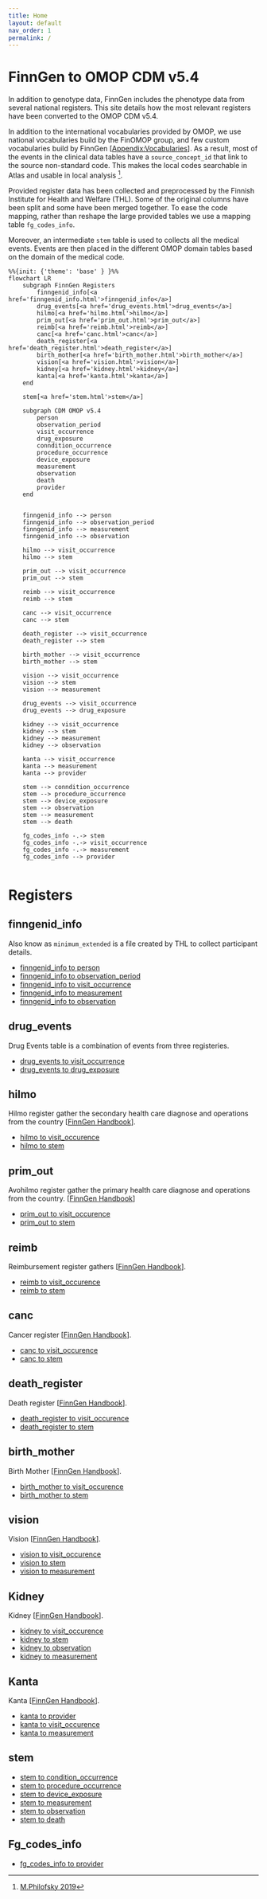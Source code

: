 ```yaml
---
title: Home
layout: default
nav_order: 1
permalink: /
---
```


# FinnGen to OMOP CDM v5.4 

In addition to genotype data, FinnGen includes the phenotype data from several national registers. 
This site details how the most relevant registers have been converted to the OMOP CDM v5.4. 

In addition to the international vocabularies provided by OMOP, we use national vocabularies build by the FinOMOP group, and few custom vocabularies build by FinnGen [[Appendix:Vocabularies](appendix_vocabularies.html)]. As a result, most of the events in the clinical data tables have a `source_concept_id` that link to the source non-standard code. This makes the local codes searchable in Atlas and usable in local analysis [^fn1].    

Provided register data has been collected and preprocessed by the Finnish Institute for Health and Welfare (THL). Some of the original columns have been split and some have been merged together. To ease the code mapping, rather than reshape the large provided tables we use a mapping table `fg_codes_info`. 

Moreover, an intermediate `stem` table is used to collects all the medical events. Events are then placed in the different OMOP domain tables based on the domain of the medical code.   


```mermaid
%%{init: {'theme': 'base' } }%%
flowchart LR
    subgraph FinnGen Registers
        finngenid_info[<a href='finngenid_info.html'>finngenid_info</a>]
        drug_events[<a href='drug_events.html'>drug_events</a>]
        hilmo[<a href='hilmo.html'>hilmo</a>]
        prim_out[<a href='prim_out.html'>prim_out</a>]
        reimb[<a href='reimb.html'>reimb</a>]
        canc[<a href='canc.html'>canc</a>]
        death_register[<a href='death_register.html'>death_register</a>]
        birth_mother[<a href='birth_mother.html'>birth_mother</a>]
        vision[<a href='vision.html'>vision</a>]
        kidney[<a href='kidney.html'>kidney</a>]
        kanta[<a href='kanta.html'>kanta</a>]
    end

    stem[<a href='stem.html'>stem</a>]

    subgraph CDM OMOP v5.4
        person
        observation_period
        visit_occurrence
        drug_exposure
        conndition_occurrence
        procedure_occurrence
        device_exposure
        measurement
        observation
        death
        provider
    end


    finngenid_info --> person
    finngenid_info --> observation_period
    finngenid_info --> measurement
    finngenid_info --> observation

    hilmo --> visit_occurrence
    hilmo --> stem

    prim_out --> visit_occurrence
    prim_out --> stem

    reimb --> visit_occurrence
    reimb --> stem

    canc --> visit_occurrence
    canc --> stem

    death_register --> visit_occurrence
    death_register --> stem

    birth_mother --> visit_occurrence
    birth_mother --> stem

    vision --> visit_occurrence
    vision --> stem
    vision --> measurement

    drug_events --> visit_occurrence
    drug_events --> drug_exposure

    kidney --> visit_occurrence
    kidney --> stem
    kidney --> measurement
    kidney --> observation

    kanta --> visit_occurrence
    kanta --> measurement
    kanta --> provider
    
    stem --> conndition_occurrence 
    stem --> procedure_occurrence
    stem --> device_exposure
    stem --> observation
    stem --> measurement
    stem --> death

    fg_codes_info -.-> stem 
    fg_codes_info -.-> visit_occurrence 
    fg_codes_info -.-> measurement
    fg_codes_info --> provider
    
```

# Registers

## finngenid_info
Also know as `minimum_extended` is a file created by THL to collect participant details. 

- [finngenid_info to person](finngenid_info_to_person.html)
- [finngenid_info to observation_period](finngenid_info_to_observation_period.html)
- [finngenid_info to visit_occurrence](finngenid_info_to_visit_occurrence.html)
- [finngenid_info to measurement](finngenid_info_to_measurement.html)
- [finngenid_info to observation](finngenid_info_to_observation.html)

## drug_events
Drug Events table is a combination of events from three registeries.

- [drug_events to visit_occurrence](drug_events_to_visit_occurrence.html)
- [drug_events to drug_exposure](drug_events_to_drug_exposure.html)

## hilmo
Hilmo register gather the secondary health care diagnose and operations from the country [[FinnGen Handbook](https://finngen.gitbook.io/finngen-analyst-handbook/finngen-data-specifics/red-library-data-individual-level-data/what-phenotype-files-are-available-in-sandbox-1/detailed-longitudinal-data/registers-in-the-detailed-longitudinal-data#hilmo-care-register-for-health-care)]. 

- [hilmo to visit_occurence](hilmo_to_visit_occurrence.html)
- [hilmo to stem](hilmo_to_stem.html)

## prim_out
Avohilmo register gather the primary health care diagnose and operations from the country. 
[[FinnGen Handbook](https://finngen.gitbook.io/finngen-analyst-handbook/finngen-data-specifics/red-library-data-individual-level-data/what-phenotype-files-are-available-in-sandbox-1/detailed-longitudinal-data/registers-in-the-detailed-longitudinal-data#avohilmo-register-of-primary-health-care-visits)]

- [prim_out to visit_occurence](prim_out_to_visit_occurrence.htlm)
- [prim_out to stem](prim_out_to_stem.html)

## reimb
Reimbursement register gathers [[FinnGen Handbook](https://finngen.gitbook.io/finngen-analyst-handbook/finngen-data-specifics/red-library-data-individual-level-data/what-phenotype-files-are-available-in-sandbox-1/detailed-longitudinal-data/registers-in-the-detailed-longitudinal-data#drug-reimbursement-data-the-social-insurance-institution-kela-kansanelaekelaitos)]. 

- [reimb to visit_occurence](reimb_to_visit_occurrence.htlm)
- [reimb to stem](reimb_to_stem.html)

## canc
Cancer register [[FinnGen Handbook](https://finngen.gitbook.io/finngen-analyst-handbook/finngen-data-specifics/red-library-data-individual-level-data/what-phenotype-files-are-available-in-sandbox-1/detailed-longitudinal-data/registers-in-the-detailed-longitudinal-data#finnish-cancer-registry)]. 

- [canc to visit_occurence](canc_to_visit_occurrence.htlm)
- [canc to stem](canc_to_stem.html)

## death_register
Death register [[FinnGen Handbook](https://finngen.gitbook.io/finngen-analyst-handbook/finngen-data-specifics/red-library-data-individual-level-data/what-phenotype-files-are-available-in-sandbox-1/detailed-longitudinal-data/registers-in-the-detailed-longitudinal-data#cause-of-death-data-statistics-finland)]. 

- [death_register to visit_occurence](death_register_to_visit_occurrence.htlm)
- [death_register to stem](death_register_to_stem.html)

## birth_mother
Birth Mother [[FinnGen Handbook](https://finngen.gitbook.io/finngen-analyst-handbook/finngen-data-specifics/red-library-data-individual-level-data/what-phenotype-files-are-available-in-sandbox-1/detailed-longitudinal-data/registers-in-the-detailed-longitudinal-data#cause-of-death-data-statistics-finland)]. 

- [birth_mother to visit_occurence](birth_mother_to_visit_occurrence.html)
- [birth_mother to stem](birth_mother_to_stem.html)

## vision
Vision [[FinnGen Handbook](https://finngen.gitbook.io/finngen-handbook/finngen-data-specifics/red-library-data-individual-level-data/what-phenotype-files-are-available-in-sandbox-1/other-registers/the-finnish-register-of-visual-impairment)]. 

- [vision to visit_occurence](vision_to_visit_occurrence.html)
- [vision to stem](vision_to_stem.html)
- [vision to measurement](vision_to_measurement.html)

## Kidney
Kidney [[FinnGen Handbook](https://finngen.gitbook.io/finngen-handbook/finngen-data-specifics/red-library-data-individual-level-data/what-phenotype-files-are-available-in-sandbox-1/other-registers/finnish-registry-for-kidney-diseases)]. 

- [kidney to visit_occurence](kidney_to_visit_occurrence.html)
- [kidney to stem](kidney_to_stem.html)
- [kidney to observation](kidney_to_observation.html)
- [kidney to measurement](kidney_to_measurement.html)

## Kanta
Kanta [[FinnGen Handbook](https://finngen.gitbook.io/finngen-handbook/finngen-data-specifics/red-library-data-individual-level-data/what-phenotype-files-are-available-in-sandbox-1/kanta-lab-values)]. 

- [kanta to provider](kanta_to_provider.html)
- [kanta to visit_occurence](kanta_to_visit_occurrence.html)
- [kanta to measurement](kanta_to_measurement.html)


## stem

- [stem to condition_occurrence](stem_to_condition_occurrence.html)
- [stem to procedure_occurrence](stem_to_procedure_occurrence.html)
- [stem to device_exposure](stem_to_device_exposure.html)
- [stem to measurement](stem_to_measurement.html)
- [stem to observation](stem_to_observation.html)
- [stem to death](stem_to_death.html)


## Fg_codes_info

- [fg_codes_info to provider](fg_codes_info_to_provider.html)


[^fn1]: [M.Philofsky 2019](https://ohdsi.org/wp-content/uploads/2020/10/Melanie-Philofsky-Philofsky-Mapping-Source-Codes-Poster.pdf)
